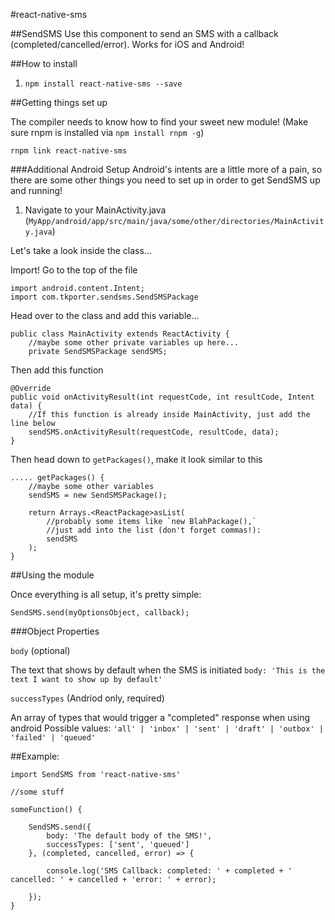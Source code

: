 #react-native-sms

##SendSMS
Use this component to send an SMS with a callback (completed/cancelled/error). Works for iOS and Android!

##How to install
1. `npm install react-native-sms --save`

##Getting things set up

The compiler needs to know how to find your sweet new module! (Make sure rnpm is installed via `npm install rnpm -g`)

`rnpm link react-native-sms`

###Additional Android Setup
Android's intents are a little more of a pain, so there are some other things you need to set up in order to get SendSMS up and running!

1. Navigate to your MainActivity.java (`MyApp/android/app/src/main/java/some/other/directories/MainActivity.java`)


Let's take a look inside the class...

Import! Go to the top of the file
```
import android.content.Intent;
import com.tkporter.sendsms.SendSMSPackage
```

Head over to the class and add this variable...
```
public class MainActivity extends ReactActivity {
	//maybe some other private variables up here...
	private SendSMSPackage sendSMS;
```

Then add this function
```
@Override
public void onActivityResult(int requestCode, int resultCode, Intent data) {
	//If this function is already inside MainActivity, just add the line below
	sendSMS.onActivityResult(requestCode, resultCode, data);
}
```

Then head down to `getPackages()`, make it look similar to this
```
..... getPackages() {
	//maybe some other variables
	sendSMS = new SendSMSPackage();

	return Arrays.<ReactPackage>asList(
		//probably some items like `new BlahPackage(),`
		//just add into the list (don't forget commas!):
		sendSMS
	);
}
```

##Using the module

Once everything is all setup, it's pretty simple:

`SendSMS.send(myOptionsObject, callback);`

###Object Properties

`body` (optional)

The text that shows by default when the SMS is initiated
	`body: 'This is the text I want to show up by default'`

`successTypes` (Andriod only, required)

An array of types that would trigger a "completed" response when using android
	Possible values:
		```
		'all' |
		'inbox' |
		'sent' |
		'draft' |
		'outbox' |
		'failed' |
		'queued'
		```

##Example:

```
import SendSMS from 'react-native-sms'

//some stuff

someFunction() {

	SendSMS.send({
		body: 'The default body of the SMS!',
		successTypes: ['sent', 'queued']
	}, (completed, cancelled, error) => {

		console.log('SMS Callback: completed: ' + completed + ' cancelled: ' + cancelled + 'error: ' + error);

	});
}
```




